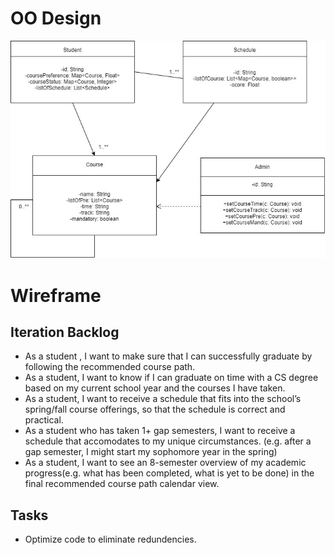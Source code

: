 # OO Design

![](assets/oose.jpg)


# Wireframe



## Iteration Backlog
- As a student , I want to make sure that I can successfully graduate by following the recommended course path.
- As a student, I want to know if I can graduate on time with a CS degree based on my current school year and the courses I have taken.
- As a student, I want to receive a schedule that fits into the school’s spring/fall course offerings, so that the schedule is correct and practical.
- As a student who has taken 1+ gap semesters, I want to receive a schedule that accomodates to my unique circumstances.
    (e.g. after a gap semester, I might start my sophomore year in the spring)
- As a student, I want to see an 8-semester overview of my academic progress(e.g. what has been completed, what is yet to be done) in the final recommended course path calendar view.

## Tasks
- Optimize code to eliminate redundencies.

